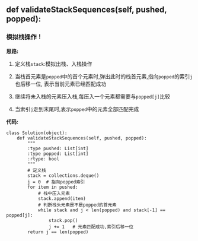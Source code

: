 ## def validateStackSequences(self, pushed, popped):
### 模拟栈操作！

**思路:**
1. 定义栈`stack`:模拟出栈、入栈操作
2. 当栈首元素是`popped`中的首个元素时,弹出此时的栈首元素,指向`popped`的索引`j`也后移一位,
表示当前元素已经匹配成功
   
3. 继续将未入栈的元素压入栈,每压入一个元素都需要与`popped[j]`比较
4. 当索引`j`走到末尾时,表示`popped`中的元素全部匹配完成

**代码:**
```
class Solution(object):
    def validateStackSequences(self, pushed, popped):
        """
        :type pushed: List[int]
        :type popped: List[int]
        :rtype: bool
        """
        # 定义栈
        stack = collections.deque()
        j = 0  # 指向popped索引
        for item in pushed:
            # 栈中压入元素
            stack.append(item)
            # 判断栈头元素是不是popped的首元素
            while stack and j < len(popped) and stack[-1] == popped[j]:
                stack.pop()
                j += 1   # 元素匹配成功,索引后移一位
        return j == len(popped)
```